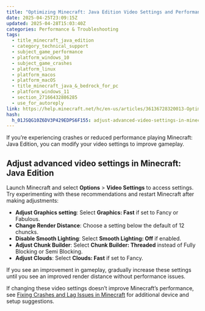 ```yaml
---
title: "Optimizing Minecraft: Java Edition Video Settings and Performance"
date: 2025-04-25T23:09:15Z
updated: 2025-04-28T15:03:40Z
categories: Performance & Troubleshooting
tags:
  - title_minecraft_java_edition
  - category_technical_support
  - subject_game_performance
  - platform_windows_10
  - subject_game_crashes
  - platform_linux
  - platform_macos
  - platform_macOS
  - title_minecraft_java_&_bedrock_for_pc
  - platform_windows_11
  - section_27166432886285
  - use_for_autoreply
link: https://help.minecraft.net/hc/en-us/articles/36136728320013-Optimizing-Minecraft-Java-Edition-Video-Settings-and-Performance
hash:
  h_01JSQG10Z6DV3P429EDPS6F155: adjust-advanced-video-settings-in-minecraft-java-edition
---
```


If you’re experiencing crashes or reduced performance playing Minecraft: Java Edition, you can modify your video settings to improve gameplay.

## Adjust advanced video settings in Minecraft: Java Edition

Launch Minecraft and select **Options** \> **Video Settings** to access settings. Try experimenting with these recommendations and restart Minecraft after making adjustments:

- **Adjust Graphics setting**: Select **Graphics: Fast** if set to Fancy or Fabulous.
- **Change Render Distance**: Choose a setting below the default of 12 chuncks.
- **Disable Smooth Lighting**: Select **Smooth Lighting: Off** if enabled.
- **Adjust Chunk Builder**: Select **Chunk Builder: Threaded** instead of Fully Blocking or Semi Blocking.
- **Adjust Clouds**: Select **Clouds: Fast** if set to Fancy.

If you see an improvement in gameplay, gradually increase these settings until you see an improved render distance without performance issues.

If changing these video settings doesn’t improve Minecraft’s performance, see [Fixing Crashes and Lag Issues in Minecraft](./Fixing-Crashes-and-Lag-Issues-in-Minecraft.md) for additional device and setup suggestions.
